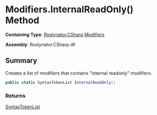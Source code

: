 # Modifiers\.InternalReadOnly\(\) Method

**Containing Type**: [Roslynator.CSharp](../../README.md)\.[Modifiers](../README.md)

**Assembly**: Roslynator\.CSharp\.dll

## Summary

Creates a list of modifiers that contains "internal readonly" modifiers\.

```csharp
public static SyntaxTokenList InternalReadOnly()
```

### Returns

[SyntaxTokenList](https://docs.microsoft.com/en-us/dotnet/api/microsoft.codeanalysis.syntaxtokenlist)

